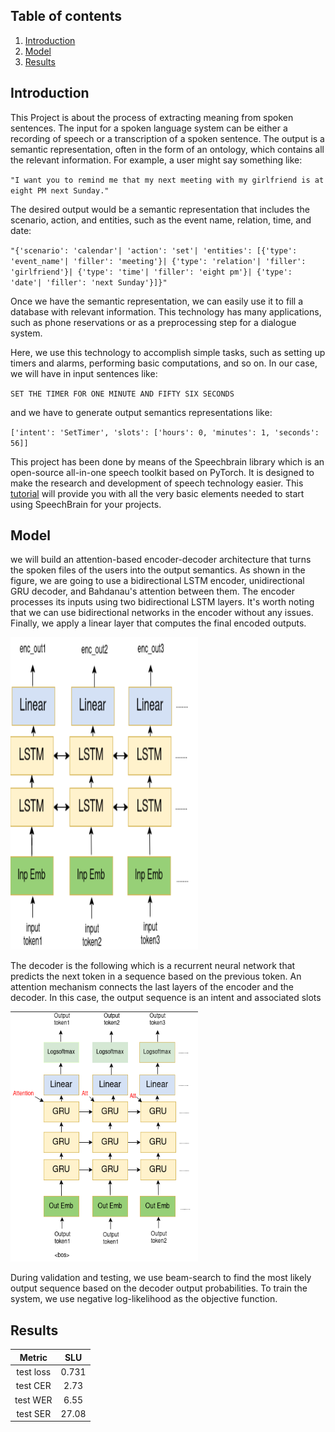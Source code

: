 
## Table of contents
1. [Introduction](#introduction)
2. [Model](#model)
3. [Results](#results)


## <a name='introduction'></a> Introduction
This Project is about the process of extracting meaning from spoken sentences. The input for a spoken language system can be either a recording of speech or a transcription of a spoken sentence. The output is a semantic representation, often in the form of an ontology, which contains all the relevant information. For example, a user might say something like:

`"I want you to remind me that my next meeting with my girlfriend is at eight PM next Sunday." `

The desired output would be a semantic representation that includes the scenario, action, and entities, such as the event name, relation, time, and date:

`"{'scenario': 'calendar'| 'action': 'set'| 'entities': [{'type': 'event_name'| 'filler': 'meeting'}| {'type': 'relation'| 'filler': 'girlfriend'}| {'type': 'time'| 'filler': 'eight pm'}| {'type': 'date'| 'filler': 'next Sunday'}]}" `

Once we have the semantic representation, we can easily use it to fill a database with relevant information. This technology has many applications, such as phone reservations or as a preprocessing step for a dialogue system.

Here, we use this technology to accomplish simple tasks, such as setting up timers and alarms, performing basic computations, and so on. In our case, we will have in input sentences like:

`SET THE TIMER FOR ONE MINUTE AND FIFTY SIX SECONDS`

and we have to generate output semantics representations like:

`['intent': 'SetTimer', 'slots': ['hours': 0, 'minutes': 1, 'seconds': 56]]`

This project has been done by means of the Speechbrain library which is an open-source all-in-one speech toolkit based on PyTorch. It is designed to make the research and development of speech technology easier. This [tutorial](https://speechbrain.readthedocs.io/en/latest/index.html) will provide you with all the very basic elements needed to start using SpeechBrain for your projects.



## <a name='model'></a> Model
we will build an attention-based encoder-decoder architecture that turns the spoken files of the users into the output semantics. As shown in the figure, we are going to use a bidirectional LSTM encoder, unidirectional GRU decoder, and Bahdanau's attention between them. The encoder processes its inputs using two bidirectional LSTM layers. It's worth noting that we can use bidirectional networks in the encoder without any issues. Finally, we apply a linear layer that computes the final encoded outputs.

<img src="./Imgs/encoder.png" alt="drawing" width="300" height="500"/>

The decoder is the following which is a recurrent neural network that predicts the next token in a sequence based on the previous token. An attention mechanism connects the last layers of the encoder and the decoder. In this case, the output sequence is an intent and associated slots

<img src="./Imgs/decoder.png" alt="drawing" width="300" height="400"/>


During validation and testing, we use beam-search to find the most likely output sequence based on the decoder output probabilities. To train the system, we use negative log-likelihood as the objective function.








## <a name='results'></a> Results
| <center>Metric | <center>SLU |
|:----------:|:----------:|
| test loss | <center>0.731 |
| test CER | <center>2.73 |
| test WER | <center>6.55 |
| test SER | <center>27.08 |

